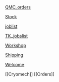 [QMC\_orders](https://www.dropbox.com/scl/fi/b2c0gxas5iw94gafwr801/QMC_orders.xlsm?cloud_editor=excel&dl=0)

[Stock](https://www.dropbox.com/scl/fi/w20c8bpsjfwzzr7gjnnri/Stock.xlsm?cloud_editor=excel&dl=0)

[joblist](https://www.dropbox.com/scl/fi/6lxbg8x0fb0b4odekj8u3/joblist.xls?cloud_editor=excel&dl=0)

[TK\_jobslist](https://www.dropbox.com/scl/fi/f27ptqro2cu9p9po9nqty/TK_jobslist.xlsm?cloud_editor=excel&dl=0)

[Workshop](https://www.dropbox.com/scl/fi/179ys17jb5uofer9b5wow/Workshop.xls?cloud_editor=excel&dl=0)

[Shipping](https://www.dropbox.com/scl/fi/9mvmib7om9r2ca8et1cu2/Shipping.xlsm?cloud_editor=excel&dl=0)

[Welcome](file:///Y:/Welcome.xls)



[[Cryomech]]
[[Orders]]